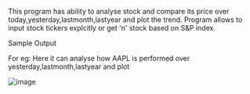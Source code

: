 This program has ability to analyse stock and compare its price over today,yesterday,lastmonth,lastyear and plot the trend.
Program allows to input stock tickers explcitly or get 'n' stock based on S&P index.

Sample Output

For eg: Here it can analyse how AAPL is performed over yesterday,lastmonth,lastyear and plot



![image](https://user-images.githubusercontent.com/16798480/225775468-f9332a85-8181-47eb-a48f-8d36f85e9d5a.png)

